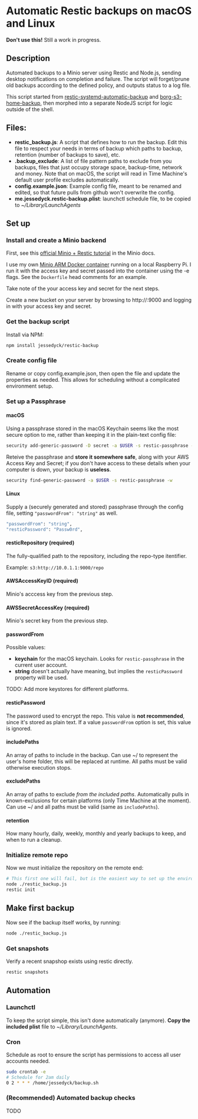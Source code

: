 # Automatic Restic backups on macOS and Linux

**Don't use this!** Still a work in progress.

## Description
Automated backups to a Minio server using Restic and Node.js, sending desktop notifications on completion and failure. The script will forget/prune old backups according to the defined policy, and outputs status to a log file.

This script started from [restic-systemd-automatic-backup](https://github.com/erikw/restic-systemd-automatic-backup) and [borg-s3-home-backup](https://github.com/luispabon/borg-s3-home-backup), then morphed into a separate NodeJS script for logic outside of the shell.

## Files:
* **restic_backup.js**: A script that defines how to run the backup. Edit this file to respect your needs in terms of backup which paths to backup, retention (number of backups to save), etc.
* **.backup_exclude**: A list of file pattern paths to exclude from you backups, files that just occupy storage space, backup-time, network and money. Note that on macOS, the script will read in Time Machine's default user profile excludes automatically.
* **config.example.json**: Example config file, meant to be renamed and edited, so that future pulls from github won't overwrite the config.
* **me.jessedyck.restic-backup.plist**: launchctl schedule file, to be copied to _~/Library/LaunchAgents_

## Set up

### Install and create a Minio backend
First, see this [official Minio + Restic tutorial](https://docs.minio.io/docs/restic-with-minio) in the Minio docs.

I use my own [Minio ARM Docker container](https://github.com/jessedyck/minio-arm) running on a local Raspberry Pi. I run it with the access key and secret passed into the container using the -e flags. See the `Dockerfile` head comments for an example.

Take note of the your access key and secret for the next steps.

Create a new bucket on your server by browsing to http://<local-ip>:9000 and logging in with your access key and secret.

### Get the backup script
Install via NPM:
```bash
npm install jessedyck/restic-backup
```

### Create config file
Rename or copy config.example.json, then open the file and update the properties as needed. This allows for scheduling without a complicated environment setup.

### Set up a Passphrase

#### macOS
Using a passphrase stored in the macOS Keychain seems like the most secure option to me, rather than keeping it in the plain-text config file:

```bash
security add-generic-password -D secret -a $USER -s restic-passphrase -w $(head -c 1024 /dev/urandom | base64)
```

Reteive the passphrase and **store it somewhere safe**, along with your AWS Access Key and Secret; if you don't have access to these details when your computer is down, your backup is **useless**.

```bash
security find-generic-password -a $USER -s restic-passphrase -w
```

#### Linux
Supply a (securely generated and stored) passphrase through the config file, setting `"passwordFrom": "string"` as well.

```bash
"passwordFrom": "string",
"resticPassword": "Passw0rd",
```

#### resticRepository (required)
The fully-qualified path to the repository, including the repo-type itentifier. 

Example:
`s3:http://10.0.1.1:9000/repo`

#### AWSAccessKeyID (required)
Minio's acccess key from the previous step.

#### AWSSecretAccessKey (required)
Minio's secret key from the previous step.

#### passwordFrom
Possible values:
* **keychain** for the macOS keychain. Looks for `restic-passphrase` in the current user account.
* **string** doesn't actually have meaning, but implies the `resticPassword` property will be used.

TODO: Add more keystores for different platforms.

#### resticPassword
The password used to encrypt the repo. This value is **not recommended**, since it's stored as plain text. If a value `passwordFrom` option is set, this value is ignored.

#### includePaths
An array of paths to include in the backup. Can use ~/ to represent the user's home folder, this will be replaced at runtime. All paths must be valid otherwise execution stops.

#### excludePaths
An array of paths to exclude _from the included paths_. Automatically pulls in known-exclusions for certain platforms (only Time Machine at the moment). Can use ~/ and all paths must be valid (same as `includePaths`).

#### retention
How many hourly, daily, weekly, monthly and yearly backups to keep, and when to run a cleanup.

### Initialize remote repo
Now we must initialize the repository on the remote end:
```bash
# This first one will fail, but is the easiest way to set up the environment for init
node ./restic_backup.js
restic init
```

## Make first backup
Now see if the backup itself works, by running:

```bash
node ./restic_backup.js
```

### Get snapshots
Verify a recent snapshop exists using restic directly.
```bash
restic snapshots
```

## Automation 

### Launchctl
To keep the script simple, this isn't done automatically (anymore). **Copy the included plist** file to _~/Library/LaunchAgents_.

### Cron
Schedule as root to ensure the script has permissions to access all user accounts needed.

```bash
sudo crontab -e
# Schedule for 2am daily
0 2 * * * /home/jessedyck/backup.sh
```

### (Recommended) Automated backup checks
TODO